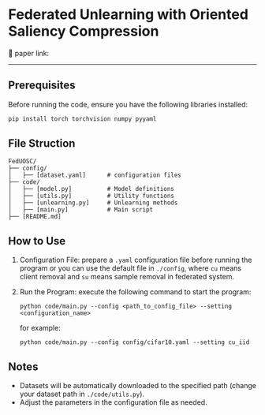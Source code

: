 # Federated Unlearning with Oriented Saliency Compression

🔗 paper link:  

---

## Prerequisites

Before running the code, ensure you have the following libraries installed:

```bash
pip install torch torchvision numpy pyyaml
```

## File Struction

```
FedUOSC/
├── config/
│   ├── [dataset.yaml]      # configuration files
├── code/
│   ├── [model.py]          # Model definitions
│   ├── [utils.py]          # Utility functions
│   ├── [unlearning.py]     # Unlearning methods
│   ├── [main.py]           # Main script
├── [README.md]             
```

## How to Use
1. Configuration File: prepare a `.yaml` configuration file before running the program or you can use the default file in `./config`, where `cu` means client removal and `su` means sample removal in federated system. 
2. Run the Program: execute the following command to start the program:

    ```
    python code/main.py --config <path_to_config_file> --setting <configuration_name>
    ```

    for example: 

    ```
    python code/main.py --config config/cifar10.yaml --setting cu_iid
    ```

## Notes
- Datasets will be automatically downloaded to the specified path (change your dataset path in `./code/utils.py`).
- Adjust the parameters in the configuration file as needed.
